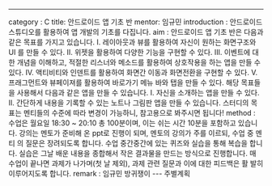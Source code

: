 ---
category : C
title: 안드로이드 앱 기초 반
mentor: 임규민
introduction : 안드로이드 스튜디오를 활용하여 앱 개발의 기초를 다집니다.
aim : 안드로이드 앱 기초 반은 다음과 같은 목표를 가지고 있습니다.
      I. 레이아웃과 뷰를 활용하여 자신이 원하는 화면구조와 UI 를
      만들 수 있다.
      II. 위젯을 활용하여 다양한 기능을 구현할 수 있다.
      III. 이벤트에 대한 개념을 이해하고, 적절한 리스너와 메소드를
      활용하여 상호작용을 하는 앱을 만들 수 있다.
      IV. 액티비티와 인덴트를 활용하여 화면간 이동과 화면전환을
      구현할 수 있다.
      V. 프래그먼트와 뷰페이져를 활용하여 바로가기 메뉴 바와 탭을
      만들 수 있다.
      해당 목표들을 사용해서 다음과 같은 앱을 만들 수 있습니다.
      I. 자신을 소개하는 앱을 만들 수 있다.
      II. 간단하게 내용을 기록할 수 있는 노트나 그림판 앱을 만들 수 있습니다.
      스터디의 목표는 멘티들의 수준에 따라 변경이 가능하니, 참고용으로 봐주시면 됩니다!
method : 수업은 월요일 18:30 ~ 20:10 총 100분이며, 이는 쉬는 시간 10분을 포함하고 있습니다.
         강의는 멘토가 준비해 온 ppt로 진행이 되며, 멘토의 강의가 주를 이르되, 수업 중 멘티
         의 질문은 장려되도록 합니다.
         수업 중간중간에 있는 퀴즈와 실습을 통해 복습을 합니다.
         실습은 그날 배운 내용을 종합해서 작은 결과물을 만드는 방식으로 진행합니다.
         매 수업이 끝나면 과제가 나가며(첫 날 제외), 과제 관련 질문과 이에 대한 피드백은 활
         발히 이루어지도록 합니다.
remark : 임규민 방귀쟁이
--- 주별계획
